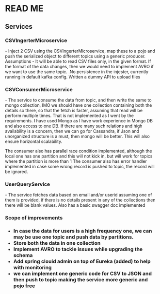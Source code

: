 <h1>READ ME</h1>

<h2>Services</h2>
<p><b><h3>CSVIngerterMicroservice </h3></b> - Inject 2 CSV using the CSVIngerterMicroservice, map these to a pojo and push the serialized object to different topics using a generic producer. Assumptions - It will be able to read CSV files only, in the given format. If the format of the data changes, then we would need to implement AVRO if we want to use the same topic. .No persistence in the injester, currently running in default kafka config. Written a dummy API to upload files </p>

<p><b><h3>CSVConsumerMicroservice </h3></b>- The service to consume the data from topic, and then write the same to mongo collection, IMO we should have one collection containing both the details so there, so that the fetch is faster, assuming that read will be perform multiple times. That is not implemented as I went by the requirements. I have used Mongo as I have work experience in Mongo DB and also access to one DB. If there are many such relations and high availability is a concern, then we can go for Cassandra, if Json and unorganized structure is a must, then mongo will be better. This will also ensure horizontal scalability.</p>

<p>The consumer also has parallel race condition implemented, although the local one has one partition and this will not kick in, but will work for topics where the partition is more than 1 The consumer also has error handler implemented in case some wrong record is pushed to topic, the record will be ignored.</p>

<p><b><h3>UserQueryService </h3></b>- The service fetches data based on email and/or userid assuming one of them is provided, if there is no details present in any of the collections then there will be blank values. Also has a basic swagger doc implemented</p>

<h3>Scope of improvements <h3>
<ul>
<li>In case the data for users is a high frequency one, we can may be use one topic and push data by partitions.</li>
<li>Store both the data in one collection</li>
<li>Implement AVRO to tackle issues while upgrading the schema</li>
<li>Add spring clouid admin on top of Eureka (added) to help with monitoring</li>
<li> we can implement one generic code for CSV to JSON and then push to topic making the service more generic and pojo free</li>  
</ul>

